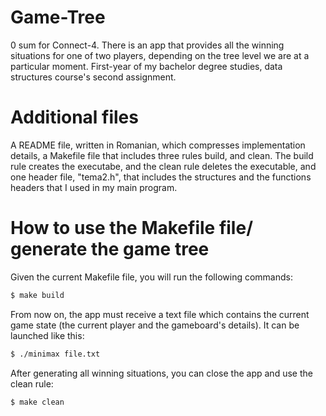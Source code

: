 # Game-Tree
0 sum for Connect-4. There is an app that provides all the winning situations for one of two players, depending on the tree level we are at a particular moment. First-year of my bachelor degree studies, data structures course's second assignment.

# Additional files
A README file, written in Romanian, which compresses implementation details, a Makefile file that includes three rules build, and clean. The build rule creates the executabe, and the clean rule deletes the executable, and one header file, "tema2.h", that includes the structures and the functions headers that I used in my main program.

# How to use the Makefile file/ generate the game tree

Given the current Makefile file, you will run the following commands:

```sh
$ make build
```
From now on, the app must receive a text file which contains the current game state (the current player and the gameboard's details). It can be launched like this:

```sh
$ ./minimax file.txt
```
After generating all winning situations, you can close the app and use the clean rule:

```sh
$ make clean
```
